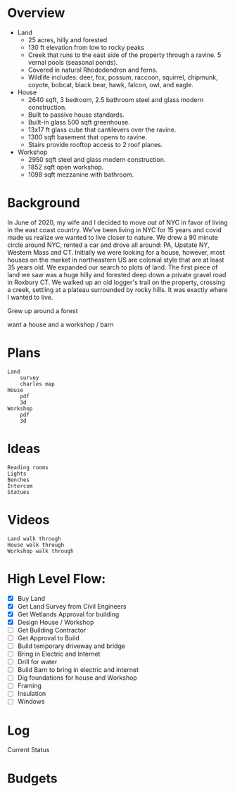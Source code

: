 # Overview

* Land
  * 25 acres, hilly and forested
  * 130 ft elevation from low to rocky peaks
  * Creek that runs to the east side of the property through a ravine. 5 vernal pools (seasonal ponds). 
  * Covered in natural Rhododendron and ferns. 
  * Wildlife includes: deer, fox, possum, raccoon, squirrel, chipmunk, coyote, bobcat, black bear, hawk, falcon, owl, and eagle.
* House
  * 2640 sqft, 3 bedroom, 2.5 bathroom steel and glass modern construction. 
  * Built to passive house standards. 
  * Built-in glass 500 sqft greenhouse. 
  * 13x17 ft glass cube that cantilevers over the ravine. 
  * 1300 sqft basement that opens to ravine. 
  * Stairs provide rooftop access to 2 roof planes.
* Workshop
  * 2950 sqft steel and glass modern construction. 
  * 1852 sqft open workshop. 
  * 1098 sqft mezzanine with bathroom. 

# Background

In June of 2020, my wife and I decided to move out of NYC in favor of living in the east coast country. We've been living in NYC for 15 years and covid made us realize we wanted to live closer to nature. We drew a 90 minute circle around NYC, rented a car and drove all around: PA, Upstate NY, Western Mass and CT. Initially we were looking for a house, however, most houses on the market in northeastern US are colonial style that are at least 35 years old. We expanded our search to plots of land. The first piece of land we saw was a huge hilly and forested deep down a private gravel road in Roxbury CT. We walked up an old logger's trail on the property, crossing a creek, settling at a plateau surrounded by rocky hills. It was exactly where I wanted to live.   

Grew up around a forest

want a house and a workshop / barn

# Plans
    Land
        survey
        charles map
    House
        pdf
        3d
    Workshop
        pdf
        3d

# Ideas
    Reading rooms
    Lights
    Benches
    Intercom
    Statues


# Videos
    Land walk through
    House walk through
    Workshop walk through

# High Level Flow:
- [x] Buy Land
- [x] Get Land Survey from Civil Engineers
- [x] Get Wetlands Approval for building
- [x] Design House / Workshop
- [ ] Get Building Contractor
- [ ] Get Approval to Build
- [ ] Build temporary driveway and bridge
- [ ] Bring in Electric and Internet
- [ ] Drill for water
- [ ] Build Barn to bring in electric and internet
- [ ] Dig foundations for house and Workshop
- [ ] Framing
- [ ] Insulation
- [ ] Windows

# Log

Current Status

# Budgets
